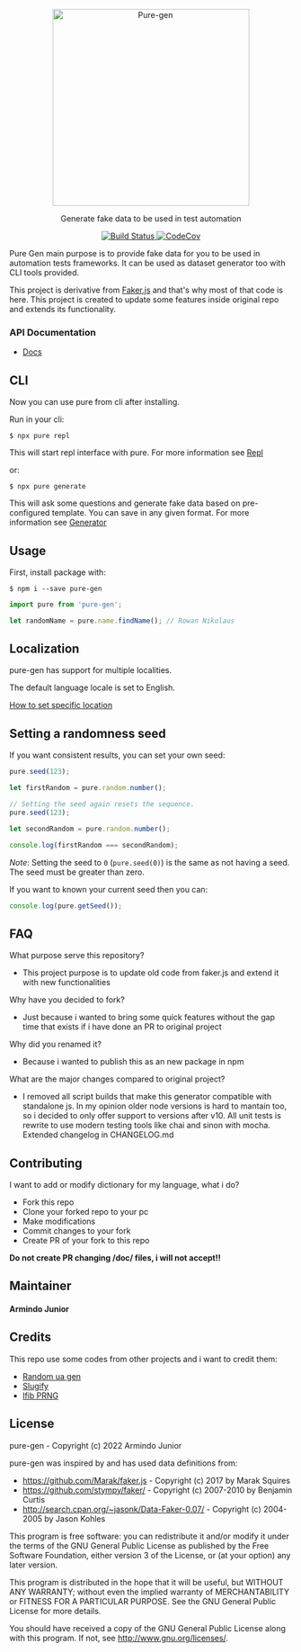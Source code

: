 <div>
    <p  align="center">
    	<a>
    	    <img  alt="Pure-gen"  src="https://cdn.statically.io/gh/armindojr/pure-gen/a62e2abc/static/logo/logo-completo-hor.svg"  width="350">
    	</a>
    </p>
</div>

<div>
    <p  align="center">
    	Generate fake data to be used in test automation
    </p>
</div>

<div>
    <p align="center">
      <a href="https://www.travis-ci.com/github/armindojr/pure-gen">
        <img alt="Build Status" src="https://www.travis-ci.com/armindojr/pure-gen.svg?branch=master">
      </a>
      <a href="https://codecov.io/gh/armindojr/pure-gen">
        <img alt="CodeCov" src="https://codecov.io/gh/armindojr/pure-gen/branch/master/graph/badge.svg">
      </a>
    </p>
</div>
Pure Gen main purpose is to provide fake data for you to be used in automation tests frameworks. It can be used as dataset generator too with CLI tools provided.

This project is derivative from [Faker.js](https://github.com/Marak/faker.js) and that's why most of that code is here. This project is created to update some features inside original repo and extends its functionality.

### API Documentation

- [Docs](https://armindojr.github.io/pure-gen/)

## CLI

Now you can use pure from cli after installing.

Run in your cli:

```
$ npx pure repl
```

This will start repl interface with pure. For more information see [Repl](https://armindojr.github.io/pure-gen/cli/repl)

or:

```
$ npx pure generate
```

This will ask some questions and generate fake data based on pre-configured template. You can save in any given format. For more information see [Generator](https://armindojr.github.io/pure-gen/cli/generator)

## Usage

First, install package with:

```
$ npm i --save pure-gen
```

```js
import pure from 'pure-gen';

let randomName = pure.name.findName(); // Rowan Nikolaus
```

## Localization

pure-gen has support for multiple localities.

The default language locale is set to English.

[How to set specific location](https://armindojr.github.io/pure-gen/pure.html#.setLocale)

## Setting a randomness seed

If you want consistent results, you can set your own seed:

```js
pure.seed(123);

let firstRandom = pure.random.number();

// Setting the seed again resets the sequence.
pure.seed(123);

let secondRandom = pure.random.number();

console.log(firstRandom === secondRandom);
```

_Note_: Setting the seed to `0` (`pure.seed(0)`) is the same as not having a seed. The seed must be greater than zero.

If you want to known your current seed then you can:

```js
console.log(pure.getSeed());
```

## FAQ

What purpose serve this repository?

- This project purpose is to update old code from faker.js and extend it with new functionalities

Why have you decided to fork?

- Just because i wanted to bring some quick features without the gap time that exists if i have done an PR to original project

Why did you renamed it?

- Because i wanted to publish this as an new package in npm

What are the major changes compared to original project?

- I removed all script builds that make this generator compatible with standalone js. In my opinion older node versions is hard to mantain too, so i decided to only offer support to versions after v10. All unit tests is rewrite to use modern testing tools like chai and sinon with mocha. Extended changelog in CHANGELOG.md

## Contributing

I want to add or modify dictionary for my language, what i do?

- Fork this repo
- Clone your forked repo to your pc
- Make modifications
- Commit changes to your fork
- Create PR of your fork to this repo

**Do not create PR changing /doc/ files, i will not accept!!**

## Maintainer

#### Armindo Junior

## Credits

This repo use some codes from other projects and i want to credit them:

- [Random ua gen](https://github.com/picturepan2/modern-random-ua)
- [Slugify](https://github.com/simov/slugify)
- [lfib PRNG](https://github.com/nquinlan/better-random-numbers-for-javascript-mirror)

## License

pure-gen - Copyright (c) 2022 Armindo Junior

pure-gen was inspired by and has used data definitions from:

- https://github.com/Marak/faker.js - Copyright (c) 2017 by Marak Squires
- https://github.com/stympy/faker/ - Copyright (c) 2007-2010 by Benjamin Curtis
- http://search.cpan.org/~jasonk/Data-Faker-0.07/ - Copyright (c) 2004-2005 by Jason Kohles

This program is free software: you can redistribute it and/or modify
it under the terms of the GNU General Public License as published by
the Free Software Foundation, either version 3 of the License, or
(at your option) any later version.

This program is distributed in the hope that it will be useful,
but WITHOUT ANY WARRANTY; without even the implied warranty of
MERCHANTABILITY or FITNESS FOR A PARTICULAR PURPOSE. See the
GNU General Public License for more details.

You should have received a copy of the GNU General Public License
along with this program. If not, see <http://www.gnu.org/licenses/>.
